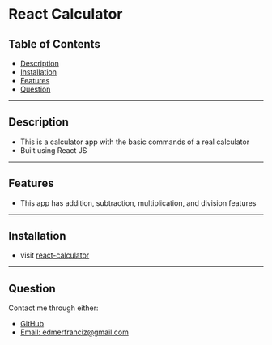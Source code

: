 # React Calculator

 ## Table of Contents
* [Description](#Description)
* [Installation](#Installation)
* [Features](#Features)
* [Question](#Question)

---

## Description
- This is a calculator app with the basic commands of a real calculator
- Built using React JS

---
## Features
- This app has addition, subtraction, multiplication, and division features

---

## Installation
- visit [react-calculator](https://edm1001.github.io/react-calc/)

---
## Question
Contact me through either:
- [GitHub](https://github.com/edm1001)
- [Email: edmerfranciz@gmail.com](mailto:edmerfranciz@gmail.com)
